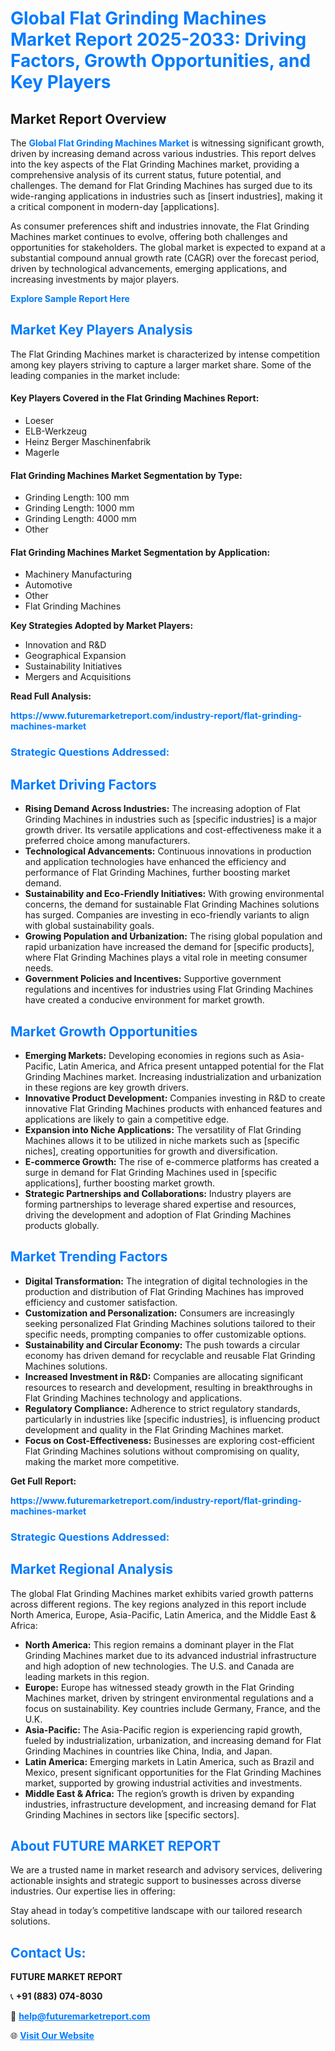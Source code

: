 <h1 style="color: #007BFF;">Global Flat Grinding Machines Market Report 2025-2033: Driving Factors, Growth Opportunities, and Key Players</h1>

<section id="overview">
<h2>Market Report Overview</h2>
<p>The <a href="https://www.futuremarketreport.com/industry-report/flat-grinding-machines-market" style="color: #007BFF; text-decoration: none;"><strong>Global Flat Grinding Machines Market</strong></a> is witnessing significant growth, driven by increasing demand across various industries. This report delves into the key aspects of the Flat Grinding Machines market, providing a comprehensive analysis of its current status, future potential, and challenges. The demand for Flat Grinding Machines has surged due to its wide-ranging applications in industries such as [insert industries], making it a critical component in modern-day [applications].</p>
<p>As consumer preferences shift and industries innovate, the Flat Grinding Machines market continues to evolve, offering both challenges and opportunities for stakeholders. The global market is expected to expand at a substantial compound annual growth rate (CAGR) over the forecast period, driven by technological advancements, emerging applications, and increasing investments by major players.</p>
</section>

<section id="overview">
<p><a href="https://www.futuremarketreport.com/request-sample/reportId=110982" style="color: #007BFF; text-decoration: none;"><strong>Explore Sample Report Here</strong></a></p>
</section>

<section id="key-players">
<h2 style="color: #007BFF;">Market Key Players Analysis</h2>
<p>The Flat Grinding Machines market is characterized by intense competition among key players striving to capture a larger market share. Some of the leading companies in the market include:</p>
<h4>Key Players Covered in the Flat Grinding Machines Report:</h4>
<ul><li>Loeser</li><li>ELB-Werkzeug</li><li>Heinz Berger Maschinenfabrik</li><li>Magerle</li></ul>
<h4>Flat Grinding Machines Market Segmentation by Type:</h4>
<ul><li>Grinding Length: 100 mm</li><li>Grinding Length: 1000 mm</li><li>Grinding Length: 4000 mm</li><li>Other</li></ul>

<h4>Flat Grinding Machines Market Segmentation by Application:</h4>
<ul><li>Machinery Manufacturing</li><li>Automotive</li><li>Other</li><li>Flat Grinding Machines</li></ul>
<p><strong>Key Strategies Adopted by Market Players:</strong></p>
<ul>
<li>Innovation and R&D</li>
<li>Geographical Expansion</li>
<li>Sustainability Initiatives</li>
<li>Mergers and Acquisitions</li>
</ul>
</section>

<section>
<p><strong>Read Full Analysis: </strong></p><a href="https://www.futuremarketreport.com/industry-report/flat-grinding-machines-market" style="color: #007BFF; text-decoration: none;"><strong>https://www.futuremarketreport.com/industry-report/flat-grinding-machines-market</strong></a>
<h3 style="color: #007BFF;">Strategic Questions Addressed:</h3>
</section>

<section id="driving-factors">
<h2 style="color: #007BFF;">Market Driving Factors</h2>
<ul>
<li><strong>Rising Demand Across Industries:</strong> The increasing adoption of Flat Grinding Machines in industries such as [specific industries] is a major growth driver. Its versatile applications and cost-effectiveness make it a preferred choice among manufacturers.</li>
<li><strong>Technological Advancements:</strong> Continuous innovations in production and application technologies have enhanced the efficiency and performance of Flat Grinding Machines, further boosting market demand.</li>
<li><strong>Sustainability and Eco-Friendly Initiatives:</strong> With growing environmental concerns, the demand for sustainable Flat Grinding Machines solutions has surged. Companies are investing in eco-friendly variants to align with global sustainability goals.</li>
<li><strong>Growing Population and Urbanization:</strong> The rising global population and rapid urbanization have increased the demand for [specific products], where Flat Grinding Machines plays a vital role in meeting consumer needs.</li>
<li><strong>Government Policies and Incentives:</strong> Supportive government regulations and incentives for industries using Flat Grinding Machines have created a conducive environment for market growth.</li>
</ul>
</section>

<section id="growth-opportunities">
<h2 style="color: #007BFF;">Market Growth Opportunities</h2>
<ul>
<li><strong>Emerging Markets:</strong> Developing economies in regions such as Asia-Pacific, Latin America, and Africa present untapped potential for the Flat Grinding Machines market. Increasing industrialization and urbanization in these regions are key growth drivers.</li>
<li><strong>Innovative Product Development:</strong> Companies investing in R&D to create innovative Flat Grinding Machines products with enhanced features and applications are likely to gain a competitive edge.</li>
<li><strong>Expansion into Niche Applications:</strong> The versatility of Flat Grinding Machines allows it to be utilized in niche markets such as [specific niches], creating opportunities for growth and diversification.</li>
<li><strong>E-commerce Growth:</strong> The rise of e-commerce platforms has created a surge in demand for Flat Grinding Machines used in [specific applications], further boosting market growth.</li>
<li><strong>Strategic Partnerships and Collaborations:</strong> Industry players are forming partnerships to leverage shared expertise and resources, driving the development and adoption of Flat Grinding Machines products globally.</li>
</ul>
</section>

<section id="trending-factors">
<h2 style="color: #007BFF;">Market Trending Factors</h2>
<ul>
<li><strong>Digital Transformation:</strong> The integration of digital technologies in the production and distribution of Flat Grinding Machines has improved efficiency and customer satisfaction.</li>
<li><strong>Customization and Personalization:</strong> Consumers are increasingly seeking personalized Flat Grinding Machines solutions tailored to their specific needs, prompting companies to offer customizable options.</li>
<li><strong>Sustainability and Circular Economy:</strong> The push towards a circular economy has driven demand for recyclable and reusable Flat Grinding Machines solutions.</li>
<li><strong>Increased Investment in R&D:</strong> Companies are allocating significant resources to research and development, resulting in breakthroughs in Flat Grinding Machines technology and applications.</li>
<li><strong>Regulatory Compliance:</strong> Adherence to strict regulatory standards, particularly in industries like [specific industries], is influencing product development and quality in the Flat Grinding Machines market.</li>
<li><strong>Focus on Cost-Effectiveness:</strong> Businesses are exploring cost-efficient Flat Grinding Machines solutions without compromising on quality, making the market more competitive.</li>
</ul>
</section>

<section>
<p><strong>Get Full Report: </strong></p><a href="https://www.futuremarketreport.com/industry-report/flat-grinding-machines-market" style="color: #007BFF; text-decoration: none;"><strong>https://www.futuremarketreport.com/industry-report/flat-grinding-machines-market</strong></a>
<h3 style="color: #007BFF;">Strategic Questions Addressed:</h3>
</section>


<section id="regional-analysis">
<h2 style="color: #007BFF;">Market Regional Analysis</h2>
<p>The global Flat Grinding Machines market exhibits varied growth patterns across different regions. The key regions analyzed in this report include North America, Europe, Asia-Pacific, Latin America, and the Middle East & Africa:</p>
<ul>
<li><strong>North America:</strong> This region remains a dominant player in the Flat Grinding Machines market due to its advanced industrial infrastructure and high adoption of new technologies. The U.S. and Canada are leading markets in this region.</li>
<li><strong>Europe:</strong> Europe has witnessed steady growth in the Flat Grinding Machines market, driven by stringent environmental regulations and a focus on sustainability. Key countries include Germany, France, and the U.K.</li>
<li><strong>Asia-Pacific:</strong> The Asia-Pacific region is experiencing rapid growth, fueled by industrialization, urbanization, and increasing demand for Flat Grinding Machines in countries like China, India, and Japan.</li>
<li><strong>Latin America:</strong> Emerging markets in Latin America, such as Brazil and Mexico, present significant opportunities for the Flat Grinding Machines market, supported by growing industrial activities and investments.</li>
<li><strong>Middle East & Africa:</strong> The region’s growth is driven by expanding industries, infrastructure development, and increasing demand for Flat Grinding Machines in sectors like [specific sectors].</li>
</ul>
</section>

<footer>
<h2 style="color: #007BFF;">About FUTURE MARKET REPORT</h2>
<p>We are a trusted name in market research and advisory services, delivering actionable insights and strategic support to businesses across diverse industries. Our expertise lies in offering:</p>

<p>Stay ahead in today’s competitive landscape with our tailored research solutions.</p>

<h2 style="color: #007BFF;">Contact Us:</h2>
<p><strong>FUTURE MARKET REPORT</strong></p>
<p>📞 <strong>+91 (883) 074-8030</strong></p>
<p>📧 <strong><a href="mailto:help@futuremarketreport.com" style="color: #007BFF;">help@futuremarketreport.com</a></strong></p>
<p>🌐 <strong><a href="https://www.futuremarketreport.com/" style="color: #007BFF;">Visit Our Website</a></strong></p>
</footer>